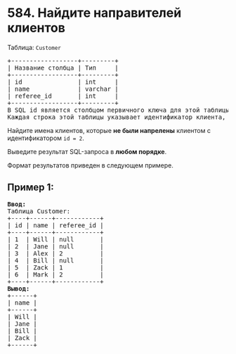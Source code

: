 # 584. Найдите направителей клиентов
Таблица: `Customer`  
<pre>
+------------------+---------+
| Название столбца | Тип     |
+------------------+---------+
| id               | int     |
| name             | varchar |
| referee_id       | int     |
+------------------+---------+
В SQL id является столбцом первичного ключа для этой таблицы.
Каждая строка этой таблицы указывает идентификатор клиента, его имя, и идентификатор клиента, который его направил.
</pre>

Найдите имена клиентов, которые <b>не были напрелены</b> клиентом с идентификатором `id = 2`.

Выведите результат SQL-запроса в <b>любом порядке</b>.  

Формат результатов приведен в следующем примере.

## Пример 1:
<pre>
<b>Ввод:</b> 
Таблица Customer:
+----+------+------------+
| id | name | referee_id |
+----+------+------------+
| 1  | Will | null       |
| 2  | Jane | null       |
| 3  | Alex | 2          |
| 4  | Bill | null       |
| 5  | Zack | 1          |
| 6  | Mark | 2          |
+----+------+------------+
<b>Вывод:</b> 
+------+
| name |
+------+
| Will |
| Jane |
| Bill |
| Zack |
+------+
</pre>
